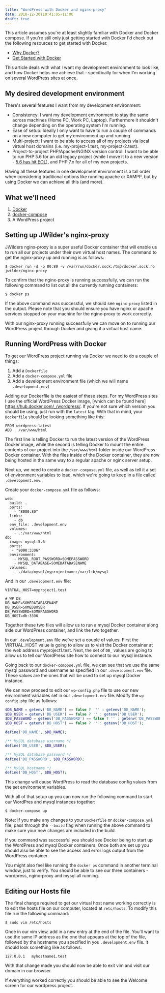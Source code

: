 ```yaml
---
title: "WordPress with Docker and nginx-proxy"
date: 2018-12-30T10:41:05+11:00
draft: true
---
```


This article assumes you're at least slightly familiar with Docker and Docker compose. If you're still only just getting started with Docker I'd check out the following resources to get started with Docker.

- [Why Docker?](https://www.docker.com/why-docker)
- [Get Started with Docker](https://www.docker.com/get-started)

This article deals with what I want my development environment to look like, and how Docker helps me achieve that - specifically for when I'm working on several WordPress sites at once.

## My desired development environment

There's several features I want from my development environment:

- Consistency: I want my development environment to stay the same across machines (Home PC, Work PC, Laptop). Furthermore it shouldn't change depending on the operating system I'm running.
- Ease of setup: Ideally I only want to have to run a couple of commands on a new computer to get my environment up and running.
- Multi-project: I want to be able to access all of my projects via local virtual host domains (i.e. my-project-1.test, my-project-2.test).
- Project-to-project PHP/Apache/NGINX version control: I want to be able to run PHP 5.6 for an old legacy project (while I move it to a new version - [5.6 has hit EOL](http://php.net/supported-versions.php)), and PHP 7.x for all of my new projects.

Having all these features in one development environment is a tall order when considering traditional options like running apache or XAMPP, but by using Docker we can achieve all this (and more).

## What we'll need

1. [Docker](https://www.docker.com/get-started)
2. [docker-compose](https://docs.docker.com/compose/)
3. A WordPress project

## Setting up JWilder's nginx-proxy

JWilders nginx-proxy is a super useful Docker container that will enable us to run all our projects under their own virtual host names. The command to get the nginx-proxy up and running is as follows:

```shell
$ docker run -d -p 80:80 -v /var/run/docker.sock:/tmp/docker.sock:ro jwilder/nginx-proxy
```

To confirm that the nginx-proxy is running successfully, we can run the following command to list out all the currently running containers:

```shell
$ docker ps
```

If the above command was successful, we should see `nginx-proxy` listed in the output. Please note that you should ensure you have nginx or apache services stopped on your machine for the nginx-proxy to work correctly.

With our nginx-proxy running successfully we can move on to running our WordPress project through Docker and giving it a virtual host name.

## Running WordPress with Docker

To get our WordPress project running via Docker we need to do a couple of things:

1. Add a `Dockerfile`
2. Add a `docker-compose.yml` file
3. Add a development environment file (which we will name `.development.env`)

Adding our Dockerfile is the easiest of these steps. For my WordPress sites I use the official WordPress Docker image, [which can be found here] https://hub.docker.com/_/wordpress/. If you're not sure which version you should be using, just run with the `latest` tag. With that in mind, your `Dockerfile` should be looking something like this:

```Docker
FROM wordpress:latest
ADD . /var/www/html
```

The first line is telling Docker to run the latest version of the WordPress Docker image, while the second is telling Docker to mount the entire contents of our project into the `/var/www/html` folder inside our WordPress Docker container. With the files inside of the Docker container, they are now being hosted in the same way to a regular apache or nginx server setup.

Next up, we need to create a `docker-compose.yml` file, as well as tell it a set of environment variables to load, which we're going to keep in a file called `.development.env`.

Create your `docker-compose.yml` file as follows:

```
web:
  build: .
  ports:
    - "8080:80"
  links:
    - db
  env_file: .development.env
  volumes:
    - .:/var/www/html
db:
  image: mysql:5.6
  ports:
   - "9090:3306"
  environment:
    - MYSQL_ROOT_PASSWORD=SOMEPASSWORD
    - MYSQL_DATABASE=SOMEDATABASENAME
  volumes:
    - ./data/mysql/myprojectname:/var/lib/mysql
```

And in our `.development.env` file:

```
VIRTUAL_HOST=myproject1.test

# WP DB
DB_NAME=SOMEDATABASENAME
DB_USER=SOMEDBUSER
DB_PASSWORD=SOMEPASSWORD
DB_HOST=db:3306
```

Together these two files will allow us to run a mysql Docker container along side our WordPress container, and link the two together.

In our `.development.env` file we've set a couple of values. First the VIRTUAL_HOST value is going to allow us to visit the Docker container at the web address myproject1.test. Next, the set of `DB_` values are going to allow us to tell our WordPress site how to connect to our mysql instance.

Going back to our `docker-compose.yml` file, we can see that we use the same mysql password and username as specified in our `.development.env` file. These values are the ones that will be used to set up mysql Docker instance.

We can now proceed to edit our `wp-config.php` file to use our new environment variables set in our `.development.env` file. Modify the `wp-config.php` file as follows:

```php
$DB_NAME = getenv('DB_NAME') == false ?  '' : getenv('DB_NAME');
$DB_USER = getenv('DB_USER') == false ? '' : getenv('DB_USER');
$DB_PASSWORD = getenv('DB_PASSWORD') == false ? '' : getenv('DB_PASSWORD');
$DB_HOST = getenv('DB_HOST') == false ? '' : getenv('DB_HOST');

define('DB_NAME', $DB_NAME);

/** MySQL database username */
define('DB_USER', $DB_USER);

/** MySQL database password */
define('DB_PASSWORD', $DB_PASSWORD);

/** MySQL hostname */
define('DB_HOST', $DB_HOST);
```

This change will cause WordPress to read the database config values from the set environment variables.

With all of that setup up you can now run the following command to start our WordPres and mysql instances together:

```shell
$ docker-compose up
```

Note: If you make any changes to your `Dockerfile` or `docker-compose.yml` file, pass through the `--build` flag when running the above command to make sure your new changes are included in the build.

If you command was successful you should see Docker being to start up the WordPress and mysql Docker containers. Once both are set up you should also be able to see the access and error logs output from the WordPress container.

You might also feel like running the `docker ps` command in another terminal window, just to verify. You should be able to see our three containers - wordpress, nginx-proxy and mysql all running.


## Editing our Hosts file

The final change required to get our virtual host name working correctly is to edit the hosts file on our computer, located at `/etc/hosts`. To modify this file run the following command:

```shell
$ sudo vim /etc/hosts
```

Once in our vim view, add in a new entry at the end of the file. You'll want to use the same IP address as the one that appears at the top of the file, followed by the hostname you specified in you `.development.env` file. It should look something like as follows:

```
127.0.0.1   myhostname1.test
```

With that change made you should now be able to exit vim and visit our domain in our browser.

If everything worked correctly you should be able to see the Welcome screen for our wordpress project.
